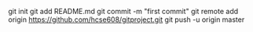 git init
git add README.md
git commit -m "first commit"
git remote add origin https://github.com/hcse608/gitproject.git
git push -u origin master
